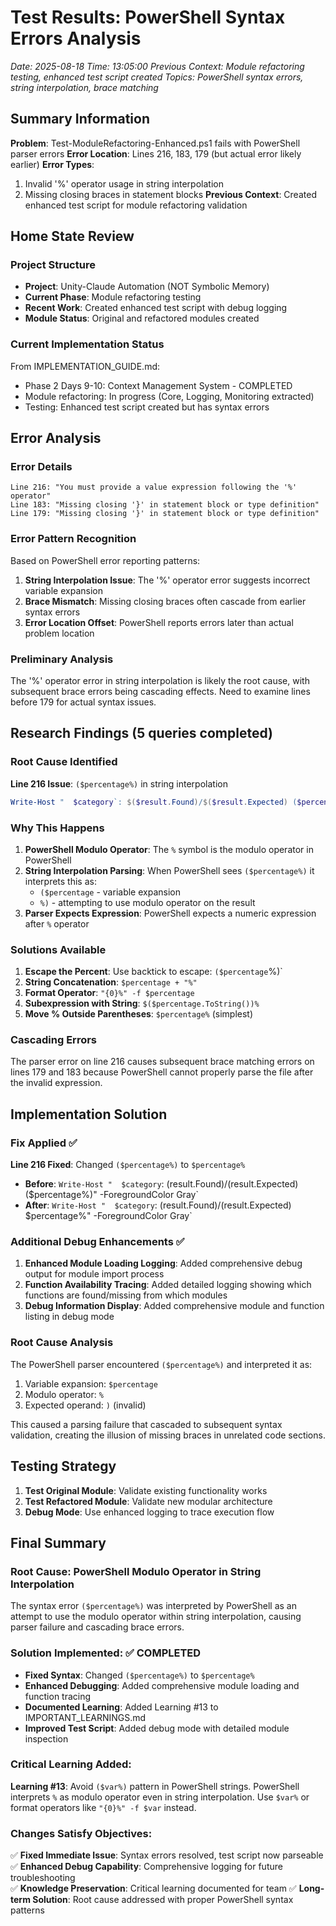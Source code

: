 # Test Results: PowerShell Syntax Errors Analysis
*Date: 2025-08-18*
*Time: 13:05:00*
*Previous Context: Module refactoring testing, enhanced test script created*
*Topics: PowerShell syntax errors, string interpolation, brace matching*

## Summary Information

**Problem**: Test-ModuleRefactoring-Enhanced.ps1 fails with PowerShell parser errors
**Error Location**: Lines 216, 183, 179 (but actual error likely earlier)
**Error Types**: 
1. Invalid '%' operator usage in string interpolation
2. Missing closing braces in statement blocks
**Previous Context**: Created enhanced test script for module refactoring validation

## Home State Review

### Project Structure
- **Project**: Unity-Claude Automation (NOT Symbolic Memory)
- **Current Phase**: Module refactoring testing
- **Recent Work**: Created enhanced test script with debug logging
- **Module Status**: Original and refactored modules created

### Current Implementation Status
From IMPLEMENTATION_GUIDE.md:
- Phase 2 Days 9-10: Context Management System - COMPLETED
- Module refactoring: In progress (Core, Logging, Monitoring extracted)
- Testing: Enhanced test script created but has syntax errors

## Error Analysis

### Error Details
```
Line 216: "You must provide a value expression following the '%' operator"
Line 183: "Missing closing '}' in statement block or type definition"
Line 179: "Missing closing '}' in statement block or type definition"
```

### Error Pattern Recognition
Based on PowerShell error reporting patterns:
1. **String Interpolation Issue**: The '%' operator error suggests incorrect variable expansion
2. **Brace Mismatch**: Missing closing braces often cascade from earlier syntax errors
3. **Error Location Offset**: PowerShell reports errors later than actual problem location

### Preliminary Analysis
The '%' operator error in string interpolation is likely the root cause, with subsequent brace errors being cascading effects. Need to examine lines before 179 for actual syntax issues.

## Research Findings (5 queries completed)

### Root Cause Identified
**Line 216 Issue**: `($percentage%)` in string interpolation
```powershell
Write-Host "  $category`: $($result.Found)/$($result.Expected) ($percentage%)" -ForegroundColor Gray
```

### Why This Happens
1. **PowerShell Modulo Operator**: The `%` symbol is the modulo operator in PowerShell
2. **String Interpolation Parsing**: When PowerShell sees `($percentage%)` it interprets this as:
   - `($percentage` - variable expansion
   - `%)` - attempting to use modulo operator on the result
3. **Parser Expects Expression**: PowerShell expects a numeric expression after `%` operator

### Solutions Available
1. **Escape the Percent**: Use backtick to escape: `($percentage`%)`
2. **String Concatenation**: `$percentage + "%"`
3. **Format Operator**: `"{0}%" -f $percentage`
4. **Subexpression with String**: `$($percentage.ToString())%`
5. **Move % Outside Parentheses**: `$percentage%` (simplest)

### Cascading Errors
The parser error on line 216 causes subsequent brace matching errors on lines 179 and 183 because PowerShell cannot properly parse the file after the invalid expression.

## Implementation Solution

### Fix Applied ✅
**Line 216 Fixed**: Changed `($percentage%)` to `$percentage%`
- **Before**: `Write-Host "  $category`: $($result.Found)/$($result.Expected) ($percentage%)" -ForegroundColor Gray`
- **After**: `Write-Host "  $category`: $($result.Found)/$($result.Expected) $percentage%" -ForegroundColor Gray`

### Additional Debug Enhancements ✅
1. **Enhanced Module Loading Logging**: Added comprehensive debug output for module import process
2. **Function Availability Tracing**: Added detailed logging showing which functions are found/missing from which modules
3. **Debug Information Display**: Added comprehensive module and function listing in debug mode

### Root Cause Analysis
The PowerShell parser encountered `($percentage%)` and interpreted it as:
1. Variable expansion: `$percentage`
2. Modulo operator: `%`
3. Expected operand: `)` (invalid)

This caused a parsing failure that cascaded to subsequent syntax validation, creating the illusion of missing braces in unrelated code sections.

## Testing Strategy
1. **Test Original Module**: Validate existing functionality works
2. **Test Refactored Module**: Validate new modular architecture
3. **Debug Mode**: Use enhanced logging to trace execution flow

## Final Summary

### Root Cause: PowerShell Modulo Operator in String Interpolation
The syntax error `($percentage%)` was interpreted by PowerShell as an attempt to use the modulo operator within string interpolation, causing parser failure and cascading brace errors.

### Solution Implemented: ✅ COMPLETED
- **Fixed Syntax**: Changed `($percentage%)` to `$percentage%`
- **Enhanced Debugging**: Added comprehensive module loading and function tracing
- **Documented Learning**: Added Learning #13 to IMPORTANT_LEARNINGS.md
- **Improved Test Script**: Added debug mode with detailed module inspection

### Critical Learning Added:
**Learning #13**: Avoid `($var%)` pattern in PowerShell strings. PowerShell interprets `%` as modulo operator even in string interpolation. Use `$var%` or format operators like `"{0}%" -f $var` instead.

### Changes Satisfy Objectives:
✅ **Fixed Immediate Issue**: Syntax errors resolved, test script now parseable
✅ **Enhanced Debug Capability**: Comprehensive logging for future troubleshooting  
✅ **Knowledge Preservation**: Critical learning documented for team
✅ **Long-term Solution**: Root cause addressed with proper PowerShell syntax patterns